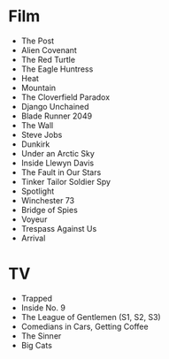 # Film
- The Post
- Alien Covenant
- The Red Turtle
- The Eagle Huntress
- Heat
- Mountain
- The Cloverfield Paradox
- Django Unchained
- Blade Runner 2049
- The Wall
- Steve Jobs
- Dunkirk
- Under an Arctic Sky
- Inside Llewyn Davis
- The Fault in Our Stars
- Tinker Tailor Soldier Spy
- Spotlight
- Winchester 73
- Bridge of Spies
- Voyeur
- Trespass Against Us
- Arrival

# TV
- Trapped
- Inside No. 9
- The League of Gentlemen (S1, S2, S3)
- Comedians in Cars, Getting Coffee
- The Sinner
- Big Cats

